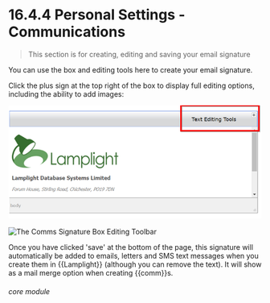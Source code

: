 # 16.4.4 <i class="fa fa-cogs"></i> Personal Settings - Communications

> This section is for creating, editing and saving your email signature



You can use the box and editing tools here to create your email signature.

Click the plus sign at the top right of the box to display full editing options, including the ability to add images: 
 
![Open Text Box Editing Toolbar](16.4.4a.png)

![The Comms Signature Box Editing Toolbar](16.4.4b.png)


Once you have clicked 'save' at the bottom of the page, this signature will automatically be added to emails, letters and SMS text messages when you create them in {{Lamplight}} (although you can remove the text).  It will show as a mail merge option when creating {{comm}}s.


###### core module

